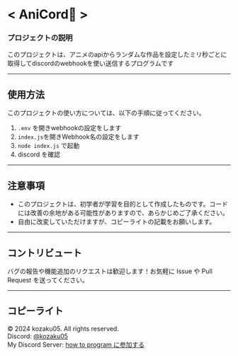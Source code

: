 # < AniCord💫 >

### プロジェクトの説明

このプロジェクトは、アニメのapiからランダムな作品を設定したミリ秒ごとに取得してdiscordのwebhookを使い送信するプログラムです

---

## 使用方法

このプロジェクトの使い方については、以下の手順に従ってください。

1. `.env` を開きwebhookの設定をします
2. `index.js`を開きWebhook名の設定をします
3. `node index.js` で起動
4. discord を確認

---

## 注意事項

- このプロジェクトは、初学者が学習を目的として作成したものです。コードには改善の余地がある可能性がありますので、あらかじめご了承ください。
- 自由に改変していただけますが、コピーライトの記載をお願いします。

---

## コントリビュート

バグの報告や機能追加のリクエストは歓迎します！お気軽に Issue や Pull Request を送ってください。

---

## コピーライト

© 2024 kozaku05. All rights reserved.  
Discord: [@kozaku05](https://discord.com/users/962165673742717014)  
My Discord Server: [how to program に参加する](https://discord.gg/tfyqW3CNZh)
